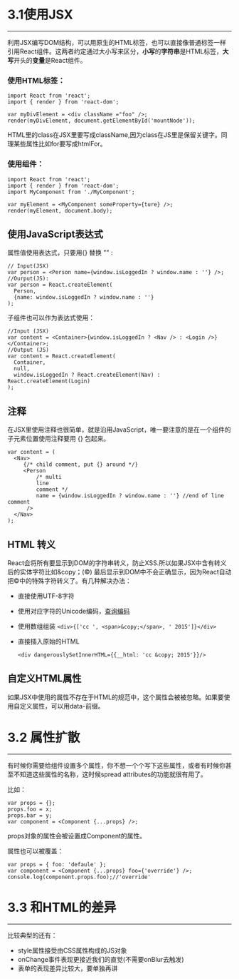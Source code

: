 # 3.1使用JSX
---
利用JSX编写DOM结构，可以用原生的HTML标签，也可以直接像普通标签一样引用React组件。这两者约定通过大小写来区分，**小写**的**字符串**是HTML标签，**大写**开头的**变量**是React组件。

### 使用HTML标签：

    import React from 'react';
    import { render } from 'react-dom';
    
    var myDivElement = <div className ="foo" />;
    render(myDivElement, document.getElementById('mountNode'));

HTML里的class在JSX里要写成className,因为class在JS里是保留关键字。同理某些属性比如for要写成htmlFor。

### 使用组件：

    import React from 'react';
    import { render } from 'react-dom';
    import MyComponent from './MyComponent';
    
    var myElement = <MyComponent someProperty={ture} />;
    render(myElement, document.body);


## 使用JavaScript表达式

属性值使用表达式，只要用{} 替换 "" :

    // Input(JSX)
    var person = <Person name={window.isLoggedIn ? window.name : ''} />;
    //Ourput(JS):
    var person = React.createElement(
      Person,
      {name: window.isLoggedIn ? window.name : ''}
    );

子组件也可以作为表达式使用：

    //Input (JSX)
    var content = <Container>{window.isLoggedIn ? <Nav /> : <Login />}</Container>;
    //Output (JS)
    var content = React.createElement(
      Container,
      null,
      window.isLoggedIn ? React.createElement(Nav) : React.createElement(Login)
    );

## 注释 

在JSX里使用注释也很简单，就是沿用JavaScript，唯一要注意的是在一个组件的子元素位置使用注释要用 {} 包起来。

    var content = (
      <Nav>
   		 {/* child comment, put {} around */}
   		 <Person
		     /* multi
		     line
		     comment */
		     name = {window.isLoggedIn ? window.name : ''} //end of line comment
		  /> 
      </Nav>
    );
    

## HTML 转义

React会将所有要显示到DOM的字符串转义，防止XSS.所以如果JSX中含有转义后的实体字符比如&copy；(©) 最后显示到DOM中不会正确显示，因为React自动把&copy;中的特殊字符转义了。有几种解决办法：

- 直接使用UTF-8字符
- 使用对应字符的Unicode编码，[查询编码](http://www.fileformat.info/info/unicode/char/00a9/index.htm)
- 使用数组组装 `<div>{['cc ', <span>&copy;</span>, ' 2015']}</div>`
- 直接插入原始的HTML


  `<div dangerouslySetInnerHTML={{__html: 'cc &copy; 2015'}}/>`

## 自定义HTML属性

如果JSX中使用的属性不存在于HTML的规范中，这个属性会被被忽略。如果要使用自定义属性，可以用data-前缀。


# 3.2 属性扩散
---

有时候你需要给组件设置多个属性，你不想一个个写下这些属性，或者有时候你甚至不知道这些属性的名称，这时候spread attributes的功能就很有用了。

比如：

    var props = {};
    props.foo = x;
    props.bar = y;
    var component = <Component {...props} />;

props对象的属性会被设置成Component的属性。

属性也可以被覆盖：
    
    var props = { foo: 'defaule' };
    var component = <Component {...props} foo={'override'} />;
    console.log(component.props.foo);//'override'





# 3.3 和HTML的差异
---

比较典型的还有：

- style属性接受由CSS属性构成的JS对象
- onChange事件表现更接近我们的直觉(不需要onBlur去触发)
- 表单的表现差异比较大，要单独再讲